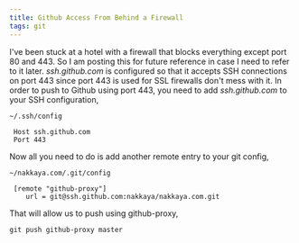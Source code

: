 ```yaml
---
title: Github Access From Behind a Firewall
tags: git
---
```


I've been stuck at a hotel with a firewall that blocks everything except
port 80 and 443. So I am posting this for future reference in case I
need to refer to it later. *ssh.github.com* is configured so that it
accepts SSH connections on port 443 since port 443 is used for SSL
firewalls don't mess with it. In order to push to Github using port 443,
you need to add *ssh.github.com* to your SSH configuration,

    ~/.ssh/config

     Host ssh.github.com
     Port 443

Now all you need to do is add another remote entry to your git config,

    ~/nakkaya.com/.git/config

     [remote "github-proxy"]
     	url = git@ssh.github.com:nakkaya/nakkaya.com.git

That will allow us to push using github-proxy,

    git push github-proxy master
